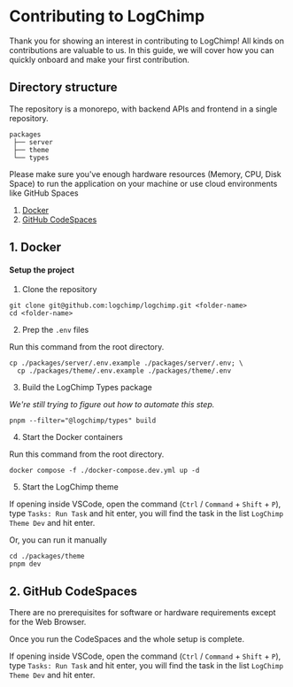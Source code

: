 # Contributing to LogChimp

Thank you for showing an interest in contributing to LogChimp! All kinds on contributions are valuable to us. In this guide, we will cover how you can quickly onboard and make your first contribution.

## Directory structure

The repository is a monorepo, with backend APIs and frontend in a single repository.

```
packages
 ├── server
 ├── theme
 └── types
```

Please make sure you've enough hardware resources (Memory, CPU, Disk Space) to run the application on your machine or use cloud environments like GitHub Spaces

1. [Docker](#1-docker)
2. [GitHub CodeSpaces](#2-github-codespaces)

## 1. Docker

#### Setup the project

1. Clone the repository

```shell
git clone git@github.com:logchimp/logchimp.git <folder-name>
cd <folder-name>
```

2. Prep the `.env` files

Run this command from the root directory.

```shell
cp ./packages/server/.env.example ./packages/server/.env; \
  cp ./packages/theme/.env.example ./packages/theme/.env
```

3. Build the LogChimp Types package

_We're still trying to figure out how to automate this step._

```shell
pnpm --filter="@logchimp/types" build
```

4. Start the Docker containers

Run this command from the root directory.

```shell
docker compose -f ./docker-compose.dev.yml up -d
```

5. Start the LogChimp theme

If opening inside VSCode, open the command (`Ctrl` / `Command` + `Shift` + `P`), type `Tasks: Run Task` and hit enter, you will find the task in the list `LogChimp Theme Dev` and hit enter.

Or, you can run it manually 

```shell
cd ./packages/theme
pnpm dev
```

## 2. GitHub CodeSpaces

There are no prerequisites for software or hardware requirements except for the Web Browser.

Once you run the CodeSpaces and the whole setup is complete.

If opening inside VSCode, open the command (`Ctrl` / `Command` + `Shift` + `P`), type `Tasks: Run Task` and hit enter, you will find the task in the list `LogChimp Theme Dev` and hit enter.

